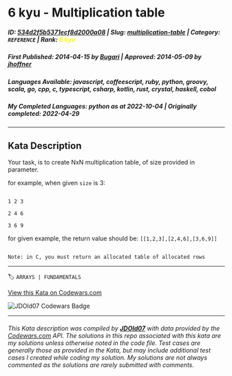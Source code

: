 # 6 kyu - Multiplication table

##### **ID**: [534d2f5b5371ecf8d2000a08](https://www.codewars.com/kata/534d2f5b5371ecf8d2000a08) | **Slug**: [multiplication-table](https://www.codewars.com/kata/534d2f5b5371ecf8d2000a08) | **Category**: `REFERENCE` | **Rank**: <span style="color:yellow">6 kyu</span>

##### **First Published**: 2014-04-15 ***by*** [Bugari](https://www.codewars.com/users/Bugari) | **Approved**: 2014-05-09 ***by*** [jhoffner](https://www.codewars.com/users/jhoffner)

##### **Languages Available**: javascript, coffeescript, ruby, python, groovy, scala, go, cpp, c, typescript, csharp, kotlin, rust, crystal, haskell, cobol

##### **My Completed Languages**: python ***as at*** 2022-10-04 | **Originally completed**: 2022-04-29

---

## Kata Description


Your task, is to create NxN multiplication table, of size provided in parameter.



for example, when given `size` is 3:

```

1 2 3

2 4 6

3 6 9

```





for given example, the return value should be: `[[1,2,3],[2,4,6],[3,6,9]]`





```if:c

Note: in C, you must return an allocated table of allocated rows

```

---


🏷 `ARRAYS | FUNDAMENTALS`


[View this Kata on Codewars.com](https://www.codewars.com/kata/534d2f5b5371ecf8d2000a08)

![](https://www.codewars.com/users/jdold07/badges/large "JDOld07 Codewars Badge")

---

###### *This Kata description was compiled by [**JDOld07**](https://tpstech.dev) with data provided by the [Codewars.com](https://www.codewars.com) API.  The solutions in this repo associated with this kata are my solutions unless otherwise noted in the code file.  Test cases are generally those as provided in the Kata, but may include additional test cases I created while coding my solution.  My solutions are not always commented as the solutions are rarely submitted with comments.*
